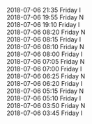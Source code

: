 2018-07-06 21:35 Friday  I  
2018-07-06 19:55 Friday  N  
2018-07-06 19:10 Friday  I  
2018-07-06 08:20 Friday  N  
2018-07-06 08:15 Friday  I  
2018-07-06 08:10 Friday  N  
2018-07-06 08:00 Friday  I  
2018-07-06 07:05 Friday  N  
2018-07-06 07:00 Friday  I  
2018-07-06 06:25 Friday  N  
2018-07-06 06:20 Friday  I  
2018-07-06 05:15 Friday  N  
2018-07-06 05:10 Friday  I  
2018-07-06 03:50 Friday  N  
2018-07-06 03:45 Friday  I  

